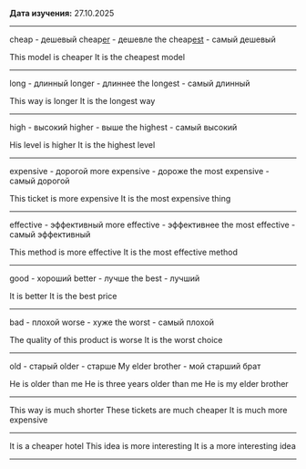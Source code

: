 **Дата изучения:** 27.10.2025  

---

cheap - дешевый
cheap<u>er</u> - дешевле
the cheap<u>est</u> - самый дешевый

This model is cheaper
It is the cheapest model

---

long - длинный
longer - длиннее
the longest - самый длинный

This way is longer
It is the longest way

---

high - высокий
higher - выше
the highest - самый высокий

His level is higher
It is the highest level

---

expensive - дорогой
more expensive - дороже
the most expensive - самый дорогой

This ticket is more expensive
It is the most expensive thing

---

effective - эффективный
more effective - эффективнее
the most effective - самый эффективный

This method is more effective
It is the most effective method

---
good - хороший
better - лучше
the best - лучший

It is better
It is the best price

---
bad - плохой
worse - хуже
the worst - самый плохой

The quality of this product is worse
It is the worst choice

---
old - старый
older - старше
My elder brother - мой старший брат

He is older than me
He is three years older than me
He is my elder brother

---

This way is much shorter
These tickets are much cheaper
It is much more expensive 

---

It is a cheaper hotel
This idea is more interesting 
It is a more interesting idea

---